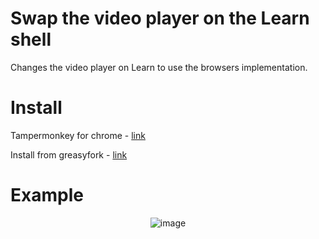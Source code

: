 # Swap the video player on the Learn shell
Changes the video player on Learn to use the browsers implementation.

# Install

Tampermonkey for chrome - [link](https://chromewebstore.google.com/detail/tampermonkey/dhdgffkkebhmkfjojejmpbldmpobfkfo)

Install from greasyfork - [link](https://greasyfork.org/en/scripts/480478-learn-video-player-swap)

# Example

<p align="center">
  <img src="https://github.com/tadghh/learn-swap-video-player/assets/47073445/956e5466-5448-443e-90f4-65421b6324ef" alt="image">
</p>

